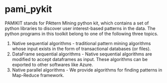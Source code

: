 # pami_pykit

PAMIKIT stands for PAttern MIning  python kit, which contains a set of python libraries to discover user interest-based patterns in the data. The python programs in this toolkit belong to one of the following three topics.

1. Native sequential algorithms - traditional pattern mining algorithms whose input exists in the form of transactional databases (or files).
2. DataFrame sequential algorithms - Native sequential algorithms are modified to accept dataframes as input. These algorithms can be exported to other softwares like Azure.
3. Native parallel algorithms - We provide algorithms for finding patterns in Map-Reduce framework.
